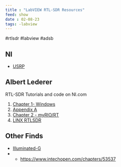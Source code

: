 ```yaml
---
title : "LabVIEW RTL-SDR Resources"
feed: show
date : 02-08-23
tags: -labview
---
```

#rtlsdr #labview #adsb 

## NI
- [USRP](https://www.ni.com/en-us/shop/wireless-design-test/what-is-a-usrp-software-defined-radio/overview-of-the-ni-usrp-rio-software-defined-radio.html)

## Albert Lederer

RTL-SDR Tutorials and code on NI.com 

1. [Chapter 1- Windows](https://forums.ni.com/t5/Example-Code/Using-RTL-SDR-with-Labview-Chapter-1-Labview-on-Windows/ta-p/3538774)
2. [Appendix A](https://forums.ni.com/t5/Community-Documents/Using-RTL-SDR-with-Labview-Appendix-A-Simple-FM-Demodulator/ta-p/3577921)
3. [Chapter 2 - myRIO/RT](https://forums.ni.com/t5/Example-Code/Using-RTL-SDR-with-Labview-Chapter-2-Labview-RT/ta-p/3538912)
4. [LINX RTLSDR](https://github.com/albertlederer/LabviewLinxRTLSDR)

 ## Other Finds
 - [Illuminated-G](https://github.com/illuminated-g/lv-rtl-sdr) 
 - - https://www.intechopen.com/chapters/53537